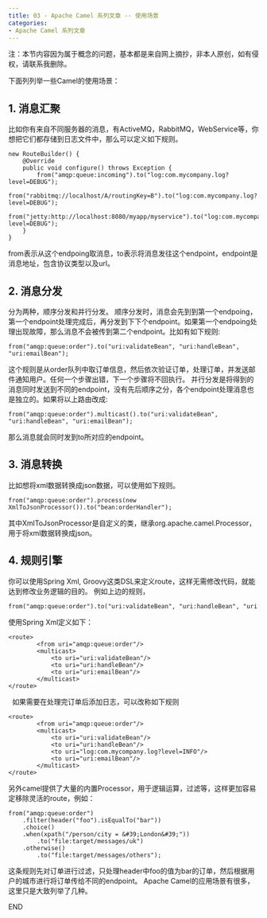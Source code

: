 ```yaml
---
title: 03 - Apache Camel 系列文章 -- 使用场景
categories: 
- Apache Camel 系列文章
---
```

注：本节内容因为属于概念的问题，基本都是来自网上摘抄，非本人原创，如有侵权，请联系我删除。

下面列列举一些Camel的使用场景：

## 1. 消息汇聚
比如你有来自不同服务器的消息，有ActiveMQ，RabbitMQ，WebService等，你想把它们都存储到日志文件中，那么可以定义如下规则。
```
new RouteBuilder() {
    @Override
    public void configure() throws Exception {
        from("amqp:queue:incoming").to("log:com.mycompany.log?level=DEBUG");
        from("rabbitmq://localhost/A/routingKey=B").to("log:com.mycompany.log?level=DEBUG");
        from("jetty:http://localhost:8080/myapp/myservice").to("log:com.mycompany.log?level=DEBUG");
    }
}
```
from表示从这个endpoing取消息，to表示将消息发往这个endpoint，endpoint是消息地址，包含协议类型以及url。 

## 2. 消息分发
分为两种，顺序分发和并行分发。
顺序分发时，消息会先到到第一个endpoing，第一个endpoint处理完成后，再分发到下下个endpoint。如果第一个endpoing处理出现故障，那么消息不会被传到第二个endpoint。比如有如下规则:
```
from("amqp:queue:order").to("uri:validateBean", "uri:handleBean", "uri:emailBean");
```
这个规则是从order队列中取订单信息，然后依次验证订单，处理订单，并发送邮件通知用户。任何一个步骤出错，下一个步骤将不回执行。
并行分发是将得到的消息同时发送到不同的endpoint，没有先后顺序之分，各个endpoint处理消息也是独立的。如果将以上路由改成:
```
from("amqp:queue:order").multicast().to("uri:validateBean", "uri:handleBean", "uri:emailBean");
```
那么消息就会同时发到to所对应的endpoint。

## 3. 消息转换
比如想将xml数据转换成json数据，可以使用如下规则。
```
from("amqp:queue:order").process(new XmlToJsonProcessor()).to("bean:orderHandler");
```
其中XmlToJsonProcessor是自定义的类，继承org.apache.camel.Processor，用于将xml数据转换成json。

## 4. 规则引擎
你可以使用Spring Xml, Groovy这类DSL来定义route，这样无需修改代码，就能达到修改业务逻辑的目的。
例如上边的规则，
```
from("amqp:queue:order").to("uri:validateBean", "uri:handleBean", "uri:emailBean");
```
使用Spring Xml定义如下：
 
```
<route>
        <from uri="amqp:queue:order"/>
        <multicast>
            <to uri="uri:validateBean"/>
            <to uri="uri:handleBean"/>
            <to uri="uri:emailBean"/>
        </multicast>
</route>
```
 
如果需要在处理完订单后添加日志，可以改称如下规则
 
```
<route>
        <from uri="amqp:queue:order"/>
        <multicast>
            <to uri="uri:validateBean"/>
            <to uri="uri:handleBean"/>
            <to uri="log:com.mycompany.log?level=INFO"/>
            <to uri="uri:emailBean"/>
        </multicast>
</route>
```
另外camel提供了大量的内置Processor，用于逻辑运算，过滤等，这样更加容易定移除灵活的route，例如：
```
from("amqp:queue:order")
    .filter(header("foo").isEqualTo("bar"))
    .choice()
    .when(xpath("/person/city = &#39;London&#39;"))
        .to("file:target/messages/uk")
    .otherwise()
        .to("file:target/messages/others");
```
这条规则先对订单进行过滤，只处理header中foo的值为bar的订单，然后根据用户的城市进行将订单传给不同的endpoint。
Apache Camel的应用场景有很多，这里只是大致列举了几种。

END
